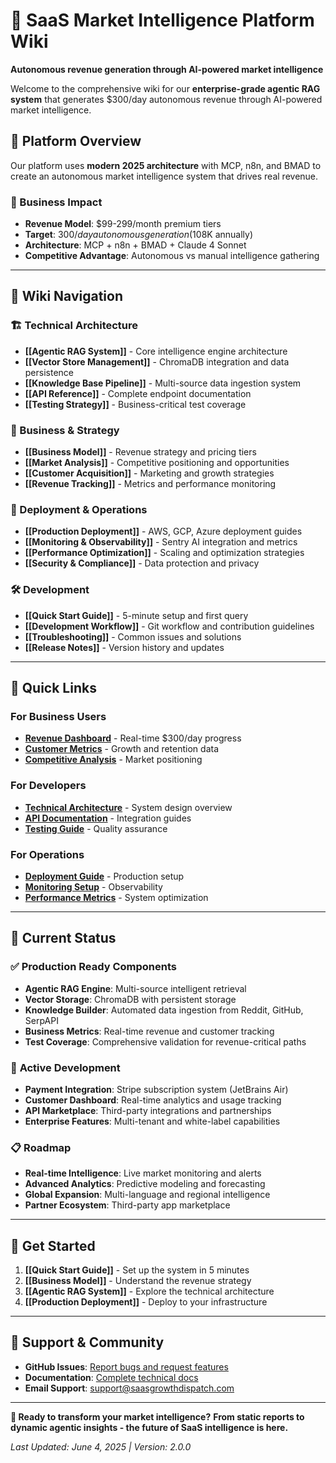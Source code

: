 # 🧠 SaaS Market Intelligence Platform Wiki

**Autonomous revenue generation through AI-powered market intelligence**

Welcome to the comprehensive wiki for our **enterprise-grade agentic RAG system** that generates $300/day autonomous revenue through AI-powered market intelligence.

## 🚀 **Platform Overview**

Our platform uses **modern 2025 architecture** with MCP, n8n, and BMAD to create an autonomous market intelligence system that drives real revenue.

### **🎯 Business Impact**
- **Revenue Model**: $99-299/month premium tiers
- **Target**: $300/day autonomous generation ($108K annually)
- **Architecture**: MCP + n8n + BMAD + Claude 4 Sonnet
- **Competitive Advantage**: Autonomous vs manual intelligence gathering

---

## 📖 **Wiki Navigation**

### **🏗️ Technical Architecture**
- **[[Agentic RAG System]]** - Core intelligence engine architecture
- **[[Vector Store Management]]** - ChromaDB integration and data persistence
- **[[Knowledge Base Pipeline]]** - Multi-source data ingestion system
- **[[API Reference]]** - Complete endpoint documentation
- **[[Testing Strategy]]** - Business-critical test coverage

### **💼 Business & Strategy**
- **[[Business Model]]** - Revenue strategy and pricing tiers
- **[[Market Analysis]]** - Competitive positioning and opportunities
- **[[Customer Acquisition]]** - Marketing and growth strategies
- **[[Revenue Tracking]]** - Metrics and performance monitoring

### **🚀 Deployment & Operations**
- **[[Production Deployment]]** - AWS, GCP, Azure deployment guides
- **[[Monitoring & Observability]]** - Sentry AI integration and metrics
- **[[Performance Optimization]]** - Scaling and optimization strategies
- **[[Security & Compliance]]** - Data protection and privacy

### **🛠️ Development**
- **[[Quick Start Guide]]** - 5-minute setup and first query
- **[[Development Workflow]]** - Git workflow and contribution guidelines
- **[[Troubleshooting]]** - Common issues and solutions
- **[[Release Notes]]** - Version history and updates

---

## 🎯 **Quick Links**

### **For Business Users**
- **[Revenue Dashboard](Business-Model#revenue-dashboard)** - Real-time $300/day progress
- **[Customer Metrics](Revenue-Tracking#customer-analytics)** - Growth and retention data
- **[Competitive Analysis](Market-Analysis#competitive-intelligence)** - Market positioning

### **For Developers**
- **[Technical Architecture](Agentic-RAG-System#architecture-overview)** - System design overview
- **[API Documentation](API-Reference#endpoints)** - Integration guides
- **[Testing Guide](Testing-Strategy#test-coverage)** - Quality assurance

### **For Operations**
- **[Deployment Guide](Production-Deployment#aws-deployment)** - Production setup
- **[Monitoring Setup](Monitoring-&-Observability#sentry-configuration)** - Observability
- **[Performance Metrics](Performance-Optimization#benchmarks)** - System optimization

---

## 🔧 **Current Status**

### ✅ **Production Ready Components**
- **Agentic RAG Engine**: Multi-source intelligent retrieval
- **Vector Storage**: ChromaDB with persistent storage
- **Knowledge Builder**: Automated data ingestion from Reddit, GitHub, SerpAPI
- **Business Metrics**: Real-time revenue and customer tracking
- **Test Coverage**: Comprehensive validation for revenue-critical paths

### 🔄 **Active Development**
- **Payment Integration**: Stripe subscription system (JetBrains Air)
- **Customer Dashboard**: Real-time analytics and usage tracking
- **API Marketplace**: Third-party integrations and partnerships
- **Enterprise Features**: Multi-tenant and white-label capabilities

### 📋 **Roadmap**
- **Real-time Intelligence**: Live market monitoring and alerts
- **Advanced Analytics**: Predictive modeling and forecasting
- **Global Expansion**: Multi-language and regional intelligence
- **Partner Ecosystem**: Third-party app marketplace

---

## 🎉 **Get Started**

1. **[[Quick Start Guide]]** - Set up the system in 5 minutes
2. **[[Business Model]]** - Understand the revenue strategy
3. **[[Agentic RAG System]]** - Explore the technical architecture
4. **[[Production Deployment]]** - Deploy to your infrastructure

---

## 💬 **Support & Community**

- **GitHub Issues**: [Report bugs and request features](https://github.com/IgorGanapolsky/agent-web-scraper/issues)
- **Documentation**: [Complete technical docs](https://github.com/IgorGanapolsky/agent-web-scraper/tree/main/docs)
- **Email Support**: [support@saasgrowthdispatch.com](mailto:support@saasgrowthdispatch.com)

---

**🎯 Ready to transform your market intelligence?**
**From static reports to dynamic agentic insights - the future of SaaS intelligence is here.**

*Last Updated: June 4, 2025 | Version: 2.0.0*
